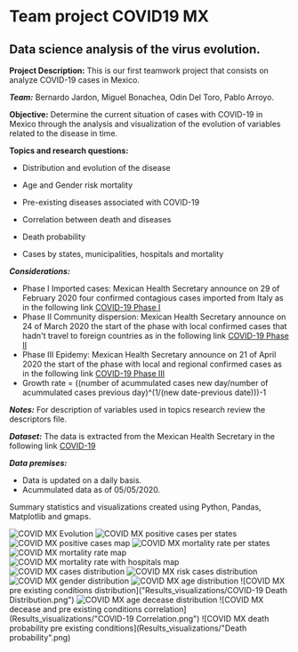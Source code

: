 # Team project COVID19 MX
## Data science analysis of the virus evolution.
 
**Project Description:** This is our first teamwork project that consists on analyze COVID-19 cases in Mexico.

***Team:*** Bernardo Jardon, Miguel Bonachea, Odin Del Toro, Pablo Arroyo. 

**Objective:** Determine the current situation of cases with COVID-19 in Mexico through the analysis and visualization of the evolution of variables related to the disease in time.

**Topics and research questions:**

* Distribution and evolution of the disease 

* Age and Gender risk mortality

* Pre-existing diseases associated with COVID-19

* Correlation between death and diseases

* Death probability

* Cases by states, municipalities, hospitals and mortality

***Considerations:***
* Phase I Imported cases: Mexican Health Secretary announce on 29 of February 2020 four confirmed contagious cases imported from Italy as in the following link [COVID-19 Phase I](https://coronavirus.gob.mx/2020/02/29/conferencia-29-de-febrero/)
* Phase II Community dispersion: Mexican Health Secretary announce on 24 of March 2020 the start of the phase with local confirmed cases that hadn't travel to foreign countries as in the following link [COVID-19 Phase II](https://coronavirus.gob.mx/2020/03/24/inicia-fase-2-por-coronavirus-covid-19/)
* Phase III Epidemy: Mexican Health Secretary announce on 21 of April 2020 the start of the phase with local and regional confirmed cases as in the following link [COVID-19 Phase III](https://coronavirus.gob.mx/2020/04/21/inicia-la-fase-3-por-covid-19/)
* Growth rate = ((number of acummulated cases new day/number of acummulated cases previous day)^(1/(new date-previous date)))-1

***Notes:*** For description of variables used in topics research review the descriptors file.

***Dataset:*** The data is extracted from the Mexican Health Secretary in the following link
[COVID-19](https://www.gob.mx/salud/documentos/datos-abiertos-152127?idiom=es)

***Data premises:*** 
* Data is updated on a daily basis. 
* Acummulated data as of 05/05/2020.
 
 Summary statistics and visualizations created using Python, Pandas, Matplotlib and gmaps. 
 
 ![COVID MX Evolution](Results_visualizations/COVID-19_cases_evolution.png)
 ![COVID MX positive cases per states](Results_visualizations/COVID19_bar_top_states_positive_cases.png)
 ![COVID MX positive cases map](Results_visualizations/COVID19_heatmap_top_states_positive_cases.png)
 ![COVID MX mortality rate per states](Results_visualizations/COVID19_bar_top_states_mortality_rates.png)
 ![COVID MX mortality rate map](Results_visualizations/COVID19_heatmap_top_states_mortality_rates.png)
 ![COVID MX mortality rate with hospitals map](Results_visualizations/COVID19_heatmap_top_states_mortality_rates_with_hospitals.png)
 ![COVID MX cases distribution](Results_visualizations/COVID-19_cases_distribution.png)
 ![COVID MX risk cases distribution](Results_visualizations/COVID-19_risk_cases.png)
 ![COVID MX gender distribution](Results_visualizations/COVID-19_gender.png)
 ![COVID MX age distribution](Results_visualizations/COVID-19_age.png)
 ![COVID MX pre existing conditions distribution]("Results_visualizations/COVID-19 Death Distribution.png")
 ![COVID MX age decease distribution](Results_visualizations/COVID-19_age_decease.png)
 ![COVID MX decease and pre existing conditions correlation](Results_visualizations/"COVID-19 Correlation.png")
 ![COVID MX death probability pre existing conditions](Results_visualizations/"Death probability".png)
